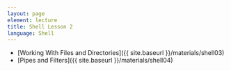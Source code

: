 ```yaml
---
layout: page
element: lecture
title: Shell Lesson 2
language: Shell
---
```


* [Working With Files and Directories]({{ site.baseurl }}/materials/shell03)
* [Pipes and Filters]({{ site.baseurl }}/materials/shell04)
